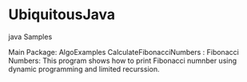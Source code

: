 # UbiquitousJava
java  Samples

Main Package: AlgoExamples
CalculateFibonacciNumbers : 
Fibonacci Numbers:  This program shows how to print Fibonacci numnber using dynamic 
programming and limited recurssion.
